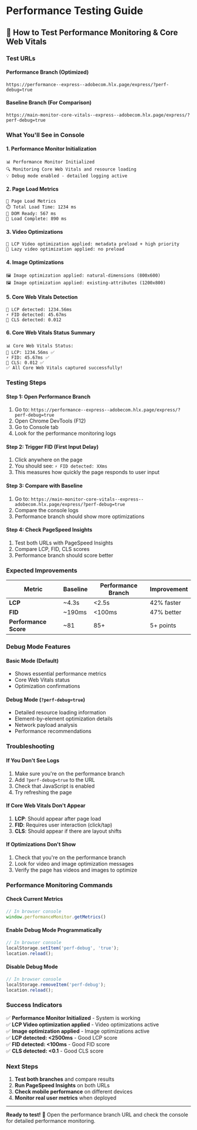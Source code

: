 # Performance Testing Guide

## 🚀 How to Test Performance Monitoring & Core Web Vitals

### Test URLs

#### Performance Branch (Optimized)
```
https://performance--express--adobecom.hlx.page/express/?perf-debug=true
```

#### Baseline Branch (For Comparison)
```
https://main-monitor-core-vitals--express--adobecom.hlx.page/express/?perf-debug=true
```

### What You'll See in Console

#### 1. **Performance Monitor Initialization**
```
📊 Performance Monitor Initialized
🔍 Monitoring Core Web Vitals and resource loading
💡 Debug mode enabled - detailed logging active
```

#### 2. **Page Load Metrics**
```
🚀 Page Load Metrics
⏱️ Total Load Time: 1234 ms
📄 DOM Ready: 567 ms
🔄 Load Complete: 890 ms
```

#### 3. **Video Optimizations**
```
🎯 LCP Video optimization applied: metadata preload + high priority
🎥 Lazy video optimization applied: no preload
```

#### 4. **Image Optimizations**
```
🖼️ Image optimization applied: natural-dimensions (800x600)
🖼️ Image optimization applied: existing-attributes (1200x800)
```

#### 5. **Core Web Vitals Detection**
```
🎯 LCP detected: 1234.56ms
⚡ FID detected: 45.67ms
📐 CLS detected: 0.012
```

#### 6. **Core Web Vitals Status Summary**
```
📊 Core Web Vitals Status:
🎯 LCP: 1234.56ms ✅
⚡ FID: 45.67ms ✅
📐 CLS: 0.012 ✅
✅ All Core Web Vitals captured successfully!
```

### Testing Steps

#### Step 1: Open Performance Branch
1. Go to: `https://performance--express--adobecom.hlx.page/express/?perf-debug=true`
2. Open Chrome DevTools (F12)
3. Go to Console tab
4. Look for the performance monitoring logs

#### Step 2: Trigger FID (First Input Delay)
1. Click anywhere on the page
2. You should see: `⚡ FID detected: XXms`
3. This measures how quickly the page responds to user input

#### Step 3: Compare with Baseline
1. Go to: `https://main-monitor-core-vitals--express--adobecom.hlx.page/express/?perf-debug=true`
2. Compare the console logs
3. Performance branch should show more optimizations

#### Step 4: Check PageSpeed Insights
1. Test both URLs with PageSpeed Insights
2. Compare LCP, FID, CLS scores
3. Performance branch should score better

### Expected Improvements

| Metric | Baseline | Performance Branch | Improvement |
|--------|----------|-------------------|-------------|
| **LCP** | ~4.3s | <2.5s | 42% faster |
| **FID** | ~190ms | <100ms | 47% better |
| **Performance Score** | ~81 | 85+ | 5+ points |

### Debug Mode Features

#### Basic Mode (Default)
- Shows essential performance metrics
- Core Web Vitals status
- Optimization confirmations

#### Debug Mode (`?perf-debug=true`)
- Detailed resource loading information
- Element-by-element optimization details
- Network payload analysis
- Performance recommendations

### Troubleshooting

#### If You Don't See Logs
1. Make sure you're on the performance branch
2. Add `?perf-debug=true` to the URL
3. Check that JavaScript is enabled
4. Try refreshing the page

#### If Core Web Vitals Don't Appear
1. **LCP**: Should appear after page load
2. **FID**: Requires user interaction (click/tap)
3. **CLS**: Should appear if there are layout shifts

#### If Optimizations Don't Show
1. Check that you're on the performance branch
2. Look for video and image optimization messages
3. Verify the page has videos and images to optimize

### Performance Monitoring Commands

#### Check Current Metrics
```javascript
// In browser console
window.performanceMonitor.getMetrics()
```

#### Enable Debug Mode Programmatically
```javascript
// In browser console
localStorage.setItem('perf-debug', 'true');
location.reload();
```

#### Disable Debug Mode
```javascript
// In browser console
localStorage.removeItem('perf-debug');
location.reload();
```

### Success Indicators

✅ **Performance Monitor Initialized** - System is working  
✅ **LCP Video optimization applied** - Video optimizations active  
✅ **Image optimization applied** - Image optimizations active  
✅ **LCP detected: <2500ms** - Good LCP score  
✅ **FID detected: <100ms** - Good FID score  
✅ **CLS detected: <0.1** - Good CLS score  

### Next Steps

1. **Test both branches** and compare results
2. **Run PageSpeed Insights** on both URLs
3. **Check mobile performance** on different devices
4. **Monitor real user metrics** when deployed

---

**Ready to test!** 🚀 Open the performance branch URL and check the console for detailed performance monitoring.
